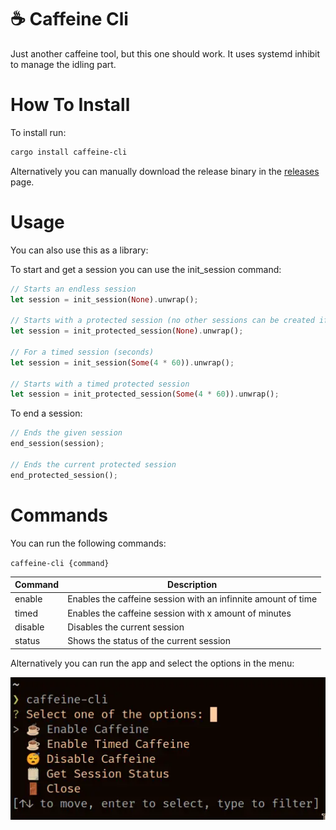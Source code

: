 # ☕ Caffeine Cli

Just another caffeine tool, but this one should work. It uses systemd inhibit to manage the idling part.

# How To Install

To install run:

```bash
cargo install caffeine-cli
```

Alternatively you can manually download the release binary in the [releases](https://github.com/lighttigerXIV/caffeine-cli/releases) page.

# Usage

You can also use this as a library:

To start and get a session you can use the init_session command:

```rust
// Starts an endless session
let session = init_session(None).unwrap();

// Starts with a protected session (no other sessions can be created if there's an active session)
let session = init_protected_session(None).unwrap();

// For a timed session (seconds)
let session = init_session(Some(4 * 60)).unwrap();

// Starts with a timed protected session
let session = init_protected_session(Some(4 * 60)).unwrap();
```

To end a session:

```rust
// Ends the given session
end_session(session);

// Ends the current protected session
end_protected_session();
```

# Commands

You can run the following commands:

`caffeine-cli {command}`

| Command | Description                                                   |
| ------- | ------------------------------------------------------------- |
| enable  | Enables the caffeine session with an infinnite amount of time |
| timed   | Enables the caffeine session with x amount of minutes         |
| disable | Disables the current session                                  |
| status  | Shows the status of the current session                       |

Alternatively you can run the app and select the options in the menu:

<img src="./cli-preview.webp">
